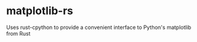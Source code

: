 # matplotlib-rs
Uses rust-cpython to provide a convenient interface to Python's matplotlib from Rust
